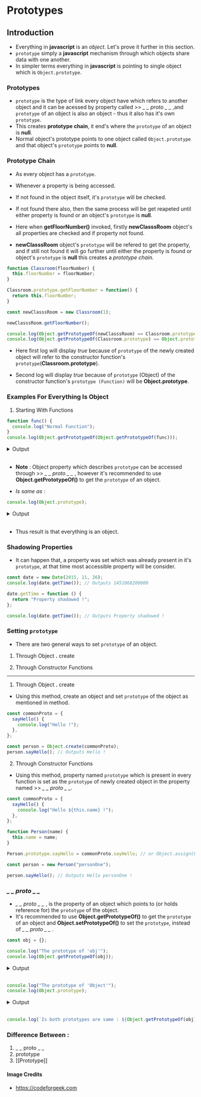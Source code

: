 # Prototypes

## Introduction

- Everything in **javascript** is an <i>object</i>. Let's prove it further in this section.
- `prototype` simply a **javascript** mechanism through which objects share data with one another.
- In simpler terms everything in **javascript** is pointing to single object which is `Object.prototype`.

### Prototypes

- `prototype` is the type of link every object have which refers to another object and it can be acessed by property called >> <i>\_ _ proto _ \_</i> ,and `prototype` of an object is also an object - thus it also has it's own `prototype`.
- This creates **prototype chain**, it end's where the `prototype` of an object is **null**.
- Normal object's prototype points to one object called `Object.prototype` and that object's `prototype` points to **null**.

### Prototype Chain

- As every object has a `prototype`.
- Whenever a property is being accessed.
- If not found in the object itself, it's `prototype` will be checked.
- If not found there also, then the same process will be get reapeted until either property is found or an object's `prototype` is **null**.

- Here when **getFloorNumber()** invoked, firstly **newClasssRoom** object's all properties are checked and if property not found.
- **newClasssRoom** object's `prototype` will be refered to get the property, and if still not found it will go further until either the property is found or object's `prototype` is **null** this creates a <i>prototype chain</i>.

```javascript
function Classroom(floorNumber) {
  this.floorNumber = floorNumber;
}

Classroom.prototype.getFloorNumber = function() {
  return this.floorNumber;
}

const newClasssRoom = new Classroom(1);

newClasssRoom.getFloorNumber();

console.log(Object.getPrototypeOf(newClasssRoom) == Classroom.prototype); // Outputs true
console.log(Object.getPrototypeOf(Classroom.prototype) == Object.prototype); // Outputs true
```
- Here first log will display <i>true</i> because of `prototype` of the newly created object will refer to the constructor function's `prototype`(**Classroom.prototype**).

- Second log will display <i>true</i> because of `prototype` (Object) of the constructor function's `prototype (Function)` will be **Object.prototype**.

### Examples For Everything Is Object

1. Starting With Functions

```javascript
function func() {
  console.log("Normal Function");
}
console.log(Object.getPrototypeOf(Object.getPrototypeOf(func)));
```

<details><summary>Output</summary>

![Object.prototype](https://codeforgeek.com/wp-content/uploads/2023/02/Object-prototype-constructor.jpg)

</details>
<br />

- **Note** : Object property which describes `prototype` can be accessed through >> <i>\_ _ proto _ \_</i> , however it's recommended to use **Object.getPrototypeOf()** to get the `prototype` of an object.

- <i> Is same as </i> :

```javascript
console.log(Object.prototype);
```

<details><summary>Output</summary>

![Object.prototype](https://codeforgeek.com/wp-content/uploads/2023/02/Object-prototype-constructor.jpg)

</details>
<br />

- Thus result is that everything is an object.

### Shadowing Properties

- It can happen that, a property was set which was already present in it's `prototype`, at that time most accessible property will be consider.

```javascript
const date = new Date(2015, 11, 26);
console.log(date.getTime()); // Outputs 1451068200000

date.getTime = function () {
  return "Property shadowed !";
};

console.log(date.getTime()); // Outputs Property shadowed !
```

### Setting `prototype`

- There are two general ways to set `prototype` of an object.

1. Through Object <b>.</b> create

2. Through Constructor Functions

---

1. Through Object <b>.</b> create

- Using this method, create an object and set `prototype` of the object as mentioned in method.

```javascript
const commonProto = {
  sayHello() {
    console.log("Hello !");
  },
};

const person = Object.create(commonProto);
person.sayHello(); // Outputs Hello !
```

2. Through Constructor Functions

- Using this method, property named `prototype` which is present in every function is set as the `prototype` of newly created object in the property named >> <i>\_ _ proto _ \_</i>.

```javascript
const commonProto = {
  sayHello() {
    console.log("Hello ${this.name} !");
  },
};

function Person(name) {
  this.name = name;
}

Person.prototype.sayHello = commonProto.sayHello; // or Object.assign(Person.prototype, commonProto);

const person = new Person("personOne");

person.sayHello(); // Outputs Hello personOne !
```

### <i>\_ _ proto _ \_</i>

- <i>\_ _ proto _ \_</i> , is the property of an object which points to (or holds reference for) the `prototype` of the object.
- It's recommended to use **Object.getPrototypeOf()** to get the `prototype` of an object and **Object.setPrototypeOf()** to set the `prototype`, instead of <i>\_ _ proto _ \_</i> .

```Javascript
const obj = {};

console.log("The prototype of 'obj'");
console.log(Object.getPrototypeOf(obj));
```

<details><summary>Output</summary>

![Object.getPrototypeOf(obj)](https://codeforgeek.com/wp-content/uploads/2023/02/Object-prototype-constructor.jpg)

</details>
<br />

```Javascript
console.log("The prototype of 'Object'");
console.log(Object.prototype);
```

<details><summary>Output</summary>

![Object.prototype](https://codeforgeek.com/wp-content/uploads/2023/02/Object-prototype-constructor.jpg)

</details>
<br />

```Javascript
console.log(`Is both prototypes are same : ${Object.getPrototypeOf(obj) == Object.prototype}`);
```

### Difference Between :

1. \_ _ proto _ \_
2. prototype
3. [[Prototype]]

#### Image Credits

- https://codeforgeek.com
